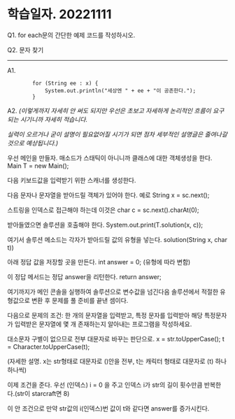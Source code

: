 # 학습일자. 20221111

Q1. for each문의 간단한 예제 코드를 작성하시오.

Q2. 문자 찾기


* * *

A1. 
```       String[] x = {"어둠", "빛", "사랑"};
        for (String ee : x) {
            System.out.println("세상엔 " + ee + "이 공존한다.");
        }
```
A2. *(이렇게까지 자세히 안 써도 되지만 우선은 초보고 자세하게 논리적인 흐름이 요구되는 시기니까 자세히 적습니다.*

*실력이 오르거나 굳이 설명이 필요없어질 시기가 되면 점차 세부적인 설명글은 줄여나갈 것으로 예상됩니다.)*

우선 메인을 만들자. 매소드가 스태틱이 아니니까 클래스에 대한 객체생성을 한다. Main T = new Main();

다음 키보드값을 입력받기 위한 스캐너를 생성한다.

다음 문자나 문자열을 받아드릴 객체가 있어야 한다. 예로 String x = sc.next();

스트링을 인덱스로 접근해야 하는데 이것은 char c = sc.next().charAt(0);

받아들였으면 솔루션을 호출해야 한다. System.out.print(T.solution(x, c));


여기서 솔루션 메소드는 각자가 받아드릴 값의 유형을 넣는다. solution(String x, char t))

아래 정답 값을 저장할 곳을 만든다. int answer = 0; (유형에 따라 변함)

이 정답 메서드는  정답 answer을 리턴한다. return answer;

여기까지가 메인 콘솔을 실행하여 솔루션으로 변수값을 넘긴다음 솔루션에서 적절한 유형값으로 변환 후 문제를 풀 준비를 끝낸 셈이다.

다음으로 문제의 조건: 한 개의 문자열을 입력받고, 특정 문자를 입력받아 해당 특정문자가 입력받은 문자열에 몇 개 존재하는지 알아내는 프로그램을 작성하세요.

대소문자 구별이 없으므로 전부 대문자로 바꾸는 판단으로. x = str.toUpperCase();   t = Character.toUpperCase(t);

(자세한 설명. x는 str형태로 대문자로 ()안을 전부, t는 캐릭터 형태로 대문자로 (t) 하나하나씩)

이제 조건을 준다. 우선 (인덱스) i = 0 을 주고 인덱스 i가 str의 길이 횟수만큼 반복한다.(str이 starcraft면 8)

이 안 조건으로 만약 str값의 i(인덱스)번 값이 t와 같다면 answer를 증가시킨다.


